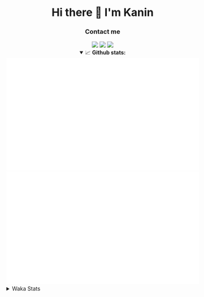 <div align="center">
 <h1>Hi there 👋 I'm Kanin</h1>
 <h3>Contact me</h3>
 <a href="mailto:im@kanin.dev"><img src="https://img.shields.io/badge/gmail-%23D14836.svg?&style=for-the-badge&logo=gmail&logoColor=white"/></a>
 <a href="https://twitter.com/KaninTwt"><img src="https://img.shields.io/badge/twitter-%231DA1F2.svg?&style=for-the-badge&logo=twitter&logoColor=white"/></a>
 <a href="https://www.linkedin.com/in/KaninDev"><img src="https://img.shields.io/badge/linkedin-%230077B5.svg?&style=for-the-badge&logo=linkedin&logoColor=white"/></a>
<details open>
  <summary>📈 <b>Github stats:</b></summary>
  <img src="https://github.com/Kanin/Kanin/blob/master/scripts/GitHubStats/generated/overview.svg"/>
  <img src="https://github.com/Kanin/Kanin/blob/master/scripts/GitHubStats/generated/languages.svg"/>
</details>
</div>

<details>
 <summary>Waka Stats</summary>

<!--START_SECTION:waka-->
![Code Time](http://img.shields.io/badge/Code%20Time-2%2C293%20hrs%2019%20mins-blue)

![Profile Views](http://img.shields.io/badge/Profile%20Views-1-blue)

![Lines of code](https://img.shields.io/badge/From%20Hello%20World%20I%27ve%20Written-587.1%20thousand%20lines%20of%20code-blue)

**🐱 My GitHub Data** 

> 📦 106.8 kB Used in GitHub's Storage 
 > 
> 🏆 73 Contributions in the Year 2024
 > 
> 🚫 Not Opted to Hire
 > 
> 📜 24 Public Repositories 
 > 
> 🔑 13 Private Repositories 
 > 
**I'm an Early 🐤** 

```text
🌞 Morning                2388 commits        ███████░░░░░░░░░░░░░░░░░░   26.28 % 
🌆 Daytime                2746 commits        ████████░░░░░░░░░░░░░░░░░   30.22 % 
🌃 Evening                2618 commits        ███████░░░░░░░░░░░░░░░░░░   28.81 % 
🌙 Night                  1334 commits        ████░░░░░░░░░░░░░░░░░░░░░   14.68 % 
```
📅 **I'm Most Productive on Monday** 

```text
Monday                   1746 commits        █████░░░░░░░░░░░░░░░░░░░░   19.22 % 
Tuesday                  1270 commits        ███░░░░░░░░░░░░░░░░░░░░░░   13.98 % 
Wednesday                910 commits         ███░░░░░░░░░░░░░░░░░░░░░░   10.02 % 
Thursday                 1392 commits        ████░░░░░░░░░░░░░░░░░░░░░   15.32 % 
Friday                   1512 commits        ████░░░░░░░░░░░░░░░░░░░░░   16.64 % 
Saturday                 889 commits         ██░░░░░░░░░░░░░░░░░░░░░░░   09.78 % 
Sunday                   1367 commits        ████░░░░░░░░░░░░░░░░░░░░░   15.05 % 
```


📊 **This Week I Spent My Time On** 

```text
🕑︎ Time Zone: America/New_York

💬 Programming Languages: 
Python                   6 hrs 7 mins        ████████████████████████░   96.79 % 
TypeScript               6 mins              ░░░░░░░░░░░░░░░░░░░░░░░░░   01.68 % 
JavaScript               2 mins              ░░░░░░░░░░░░░░░░░░░░░░░░░   00.74 % 
JSON                     1 min               ░░░░░░░░░░░░░░░░░░░░░░░░░   00.35 % 
HTML                     1 min               ░░░░░░░░░░░░░░░░░░░░░░░░░   00.35 % 

🔥 Editors: 
PyCharm                  5 hrs 31 mins       ██████████████████████░░░   87.42 % 
VS Code                  47 mins             ███░░░░░░░░░░░░░░░░░░░░░░   12.58 % 

🐱‍💻 Projects: 
P4P                      5 hrs 28 mins       ██████████████████████░░░   86.63 % 
APIServer                37 mins             ██░░░░░░░░░░░░░░░░░░░░░░░   09.81 % 
mysite                   7 mins              █░░░░░░░░░░░░░░░░░░░░░░░░   02.03 % 
HSUtilities              2 mins              ░░░░░░░░░░░░░░░░░░░░░░░░░   00.66 % 
Groups                   1 min               ░░░░░░░░░░░░░░░░░░░░░░░░░   00.35 % 

💻 Operating System: 
Windows                  6 hrs 19 mins       █████████████████████████   100.00 % 
```

**I Mostly Code in Python** 

```text
Python                   30 repos            ████████████████░░░░░░░░░   65.22 % 
Java                     4 repos             ██░░░░░░░░░░░░░░░░░░░░░░░   08.70 % 
HTML                     3 repos             ██░░░░░░░░░░░░░░░░░░░░░░░   06.52 % 
TypeScript               2 repos             █░░░░░░░░░░░░░░░░░░░░░░░░   04.35 % 
Kotlin                   2 repos             █░░░░░░░░░░░░░░░░░░░░░░░░   04.35 % 
```



**Timeline**

![Lines of Code chart](https://raw.githubusercontent.com/Kanin/Kanin/master/assets/bar_graph.png)


 Last Updated on 23/02/2024 03:33:42 UTC
<!--END_SECTION:waka-->
</details>
